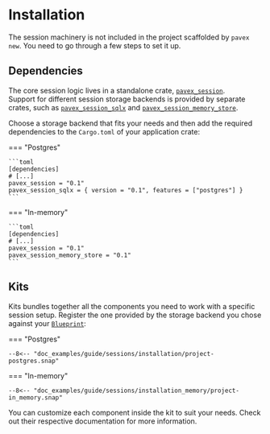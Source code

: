 # Installation

The session machinery is not included in the project scaffolded by `pavex new`.
You need to go through a few steps to set it up.

## Dependencies

The core session logic lives in a standalone crate, [`pavex_session`][pavex_session].\
Support for different session storage backends is provided by separate crates, such as
[`pavex_session_sqlx`][pavex_session_sqlx] and [`pavex_session_memory_store`][pavex_session_memory_store].

Choose a storage backend that fits your needs and then add the required dependencies to the `Cargo.toml`
of your application crate:

=== "Postgres"

    ```toml
    [dependencies]
    # [...]
    pavex_session = "0.1"
    pavex_session_sqlx = { version = "0.1", features = ["postgres"] }
    ```

=== "In-memory"

    ```toml
    [dependencies]
    # [...]
    pavex_session = "0.1"
    pavex_session_memory_store = "0.1"
    ```

## Kits

Kits bundles together all the components you need to work with a specific session setup.
Register the one provided by the storage backend you chose against your [`Blueprint`][Blueprint]:

=== "Postgres"

    --8<-- "doc_examples/guide/sessions/installation/project-postgres.snap"

=== "In-memory"

    --8<-- "doc_examples/guide/sessions/installation_memory/project-in_memory.snap"

You can customize each component inside the kit to suit your needs.
Check out their respective documentation for more information.

[pavex_session]: /api_reference/pavex_session/index.html
[pavex_session_sqlx]: /api_reference/pavex_session_sqlx/index.html
[pavex_session_memory_store]: /api_reference/pavex_session_memory_store/index.html
[Blueprint]: /api_reference/pavex/blueprint/struct.Blueprint.html
